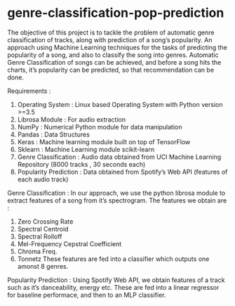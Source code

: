 # genre-classification-pop-prediction
The objective of this project is to tackle the problem of automatic genre classification of
tracks, along with prediction of a song’s popularity. An approach using Machine Learning techniques for the tasks
of predicting the popularity of a song, and also to classify the song into genres. Automatic Genre Classification of songs can be achieved, and before a song hits the
charts, it’s popularity can be predicted, so that recommendation can be done.

Requirements : 
1. Operating System : Linux based Operating System with Python version >=3.5 
2. Librosa Module : For audio extraction
3. NumPy : Numerical Python module for data manipulation
4. Pandas : Data Structures
5. Keras : Machine learning module built on top of TensorFlow
6. Sklearn : Machine Learning module scikit-learn
7. Genre Classification : Audio data obtained from UCI Machine Learning Repository (8000 tracks , 30 seconds each)
8. Popularity Prediction : Data obtained from Spotify’s Web API (features of each
audio track)

Genre Classification : In our approach, we use the python librosa module to extract features of a song from it’s spectrogram. The features we obtain are :
1. Zero Crossing Rate
2. Spectral Centroid
3. Spectral Rolloff
4. Mel-Frequency Cepstral Coefficient
5. Chroma Freq.
6. Tonnetz
These features are fed into a classifier which outputs one amonst 8 genres.

Popularity Prediction : Using Spotify Web API, we obtain features of a track such as it’s danceability, energy etc. These are fed into a linear regressor for baseline performace, and then to an MLP classifier.
